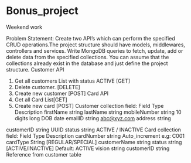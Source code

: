 # Bonus_project
Weekend work

Problem Statement: 
Create two API’s which can perform the specified CRUD operations.The project structure should have models, middlewares, controllers and services. Write MongoDB queries to fetch, update, add or delete data from the specified collections. You can assume that the collections already exist in the database and just define the project structure. 
Customer API 

1. Get all customers List with status ACTIVE [GET] 
2. Delete customer. [DELETE] 
3. Create new customer [POST] 
Card API 
1. Get all Card List[GET] 
2. Create new card [POST] 
Customer collection field: 
Field                         Type            Description
firstName                     string
lastName                      string
mobileNumber                  string         10 digits long
DOB                            date
emailID                       string           abc@xyz.com
address                       string



customerID string UUID 
status string ACTIVE / INACTIVE Card collection field:
Field                          Type             Description
cardNumber                    string           Auto_increment e.g: C001
cardType                      String            [REGULAR/SPECIAL]
customerName                  string
status                        string            [ACTIVE/INACTIVE] Default: ACTIVE
vision                        string
customerID                    string             Reference from customer table


